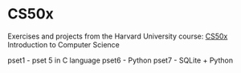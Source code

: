 # CS50x

Exercises and projects from the Harvard University course: [CS50x](https://cs50.harvard.edu/x/2020/) Introduction to Computer Science

pset1 - pset 5 in C language
pset6 - Python
pset7 - SQLite + Python